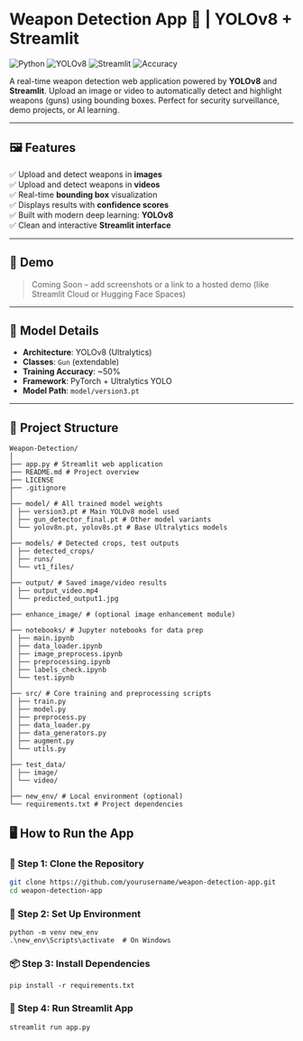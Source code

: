 #  Weapon Detection App 🎯 | YOLOv8 + Streamlit

![Python](https://img.shields.io/badge/Python-3.10-blue?style=flat-square&logo=python)
![YOLOv8](https://img.shields.io/badge/YOLOv8-Ultralytics-green?style=flat-square&logo=github)
![Streamlit](https://img.shields.io/badge/Built%20with-Streamlit-red?style=flat-square&logo=streamlit)
![Accuracy](https://img.shields.io/badge/Model%20Accuracy-50%25-yellow?style=flat-square)

A real-time weapon detection web application powered by **YOLOv8** and **Streamlit**. Upload an image or video to automatically detect and highlight weapons (guns) using bounding boxes. Perfect for security surveillance, demo projects, or AI learning.

---

## 🖼️ Features

✅ Upload and detect weapons in **images**  
✅ Upload and detect weapons in **videos**  
✅ Real-time **bounding box** visualization  
✅ Displays results with **confidence scores**  
✅ Built with modern deep learning: **YOLOv8**  
✅ Clean and interactive **Streamlit interface**

---

## 🚀 Demo

> Coming Soon – add screenshots or a link to a hosted demo (like Streamlit Cloud or Hugging Face Spaces)

---

## 🧠 Model Details

- **Architecture**: YOLOv8 (Ultralytics)
- **Classes**: `Gun` (extendable)
- **Training Accuracy**: ~50%
- **Framework**: PyTorch + Ultralytics YOLO
- **Model Path**: `model/version3.pt`

---

## 📂 Project Structure

```
Weapon-Detection/
│
├── app.py # Streamlit web application
├── README.md # Project overview
├── LICENSE
├── .gitignore
│
├── model/ # All trained model weights
│ ├── version3.pt # Main YOLOv8 model used
│ ├── gun_detector_final.pt # Other model variants
│ └── yolov8n.pt, yolov8s.pt # Base Ultralytics models
│
├── models/ # Detected crops, test outputs
│ ├── detected_crops/
│ ├── runs/
│ └── vt1_files/
│
├── output/ # Saved image/video results
│ ├── output_video.mp4
│ └── predicted_output1.jpg
│
├── enhance_image/ # (optional image enhancement module)
│
├── notebooks/ # Jupyter notebooks for data prep
│ ├── main.ipynb
│ ├── data_loader.ipynb
│ ├── image_preprocess.ipynb
│ ├── preprocessing.ipynb
│ ├── labels_check.ipynb
│ └── test.ipynb
│
├── src/ # Core training and preprocessing scripts
│ ├── train.py
│ ├── model.py
│ ├── preprocess.py
│ ├── data_loader.py
│ ├── data_generators.py
│ ├── augment.py
│ └── utils.py
│
├── test_data/
│ ├── image/
│ └── video/
│
├── new_env/ # Local environment (optional)
└── requirements.txt # Project dependencies
```

## 🖥️ How to Run the App

### 🔧 Step 1: Clone the Repository
```bash
git clone https://github.com/yourusername/weapon-detection-app.git
cd weapon-detection-app
```

### 🐍 Step 2: Set Up Environment
```
python -m venv new_env
.\new_env\Scripts\activate  # On Windows
```

### 📦 Step 3: Install Dependencies
```
pip install -r requirements.txt
```

### 🚀 Step 4: Run Streamlit App
```
streamlit run app.py
```
